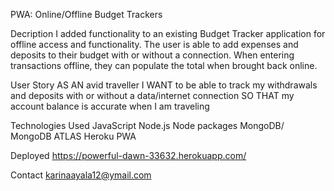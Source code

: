 PWA: Online/Offline Budget Trackers

Decription
I added functionality to an existing Budget Tracker application for offline access and functionality. The user is able to add expenses and deposits to their budget with or without a connection. When entering transactions offline, they can populate the total when brought back online.

User Story
AS AN avid traveller
I WANT to be able to track my withdrawals and deposits with or without a data/internet connection
SO THAT my account balance is accurate when I am traveling

Technologies Used
JavaScript
Node.js
Node packages
MongoDB/ MongoDB ATLAS
Heroku
PWA

Deployed
https://powerful-dawn-33632.herokuapp.com/

Contact
karinaayala12@ymail.com
